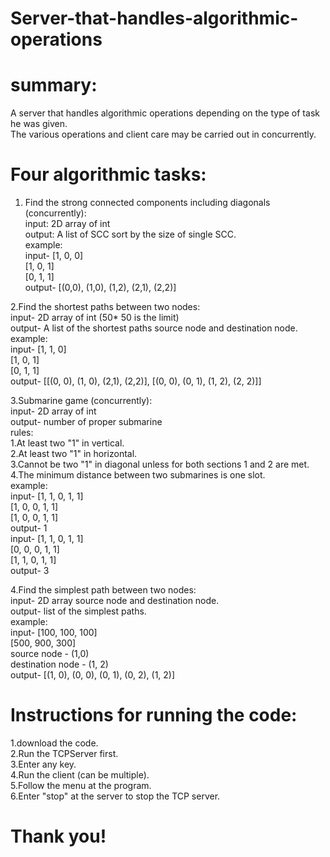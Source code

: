 # Server-that-handles-algorithmic-operations

# summary:
 
 A server that handles algorithmic operations depending on the type of task he was given.<br />
 The various operations and client care may be carried out in concurrently.<br />

# Four algorithmic tasks:

1. Find the strong connected components including diagonals (concurrently):<br />
 input: 2D array of int<br />
 output: A list of SCC sort by the size of single SCC.<br />
 example: <br />
 input-
  [1, 0, 0]<br />
  [1, 0, 1]<br />
  [0, 1, 1]<br />
 output- [(0,0), (1,0), (1,2), (2,1), (2,2)]<br />

2.Find the shortest paths between two nodes:<br />
 input- 2D array of int (50* 50 is the limit)<br />
 output- A list of the shortest paths source node and destination node.<br />
 example: <br />
 input- [1, 1, 0]<br />
        [1, 0, 1]<br />
        [0, 1, 1]<br />
 output- [[(0, 0), (1, 0), (2,1), (2,2)], [(0, 0), (0, 1), (1, 2), (2, 2)]]<br />

3.Submarine game (concurrently):<br />
 input- 2D array of int<br />
 output- number of proper submarine<br />
 rules:<br />
   1.At least two "1" in vertical.<br />
   2.At least two "1" in horizontal.<br />
   3.Cannot be two "1" in diagonal unless for both sections 1 and 2 are met.<br />
   4.The minimum distance between two submarines is one slot.<br />
 example:<br />
 input- [1, 1, 0, 1, 1]<br />
        [1, 0, 0, 1, 1]<br />
        [1, 0, 0, 1, 1]<br />
 output- 1<br />
 input- [1, 1, 0, 1, 1]<br />
        [0, 0, 0, 1, 1]<br />
        [1, 1, 0, 1, 1]<br />
 output- 3<br />

4.Find the simplest path between two nodes:<br />
 input- 2D array source node and destination node.<br />
 output- list of the simplest paths.<br />
 example:<br />
 input- [100, 100, 100] <br />
        [500, 900, 300]<br />
        source node - (1,0)<br />
        destination node - (1, 2)<br />
 output- [(1, 0), (0, 0), (0, 1), (0, 2), (1, 2)]<br />
  
 # Instructions for running the code:
 1.download the code.<br />
 2.Run the TCPServer first.<br />
 3.Enter any key.<br />
 4.Run the client (can be multiple).<br />
 5.Follow the menu at the program.<br />
 6.Enter "stop" at the server to stop the TCP server.<br />
 
 # Thank you!
